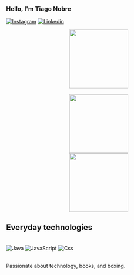 ### Hello, I'm Tiago Nobre

[![Instagram](https://img.shields.io/badge/Instagram-E4405F?style=for-the-badge&logo=instagram&logoColor=white)](https://instagram.com/tiago.desc)
[![Linkedin](https://img.shields.io/badge/LinkedIn-0077B5?style=for-the-badge&logo=linkedin&logoColor=white)](https://www.linkedin.com/in/tiago-nobre-7063aa23a?lipi=urn%3Ali%3Apage%3Ad_flagship3_profile_view_base_contact_details%3BIWAcTjvYRYynyjk65UxbVw%3D%3D)

<div align='center'>
  <img height="160em" src="https://github-readme-streak-stats.herokuapp.com?user=TiagoDesc&theme=github-dark-dimmed&hide_border=true">
</div> <br>

<div align='center'>
  <img height="160em" src="https://github-readme-stats.vercel.app/api?username=TiagoDesc&show_icons=true&theme=dracula">
</div>

<div align='center'>
  <img height="160em" src="https://github-readme-stats.vercel.app/api/top-langs/?username=TiagoDesc&layout=compact&theme=dracula">
</div>

## Everyday technologies

<div style="display: inline_block"><br/>
<img align ="center" alt="Java" src="https://img.shields.io/badge/Java-ED8B00?style=for-the-badge&logo=openjdk&logoColor=white"/>
<img align ="center" alt="JavaScript" src="https://img.shields.io/badge/JavaScript-323330?style=for-the-badge&logo=javascript&logoColor=F7DF1E"/>
<img align ="center" alt="Css" src="https://img.shields.io/badge/CSS-239120?&style=for-the-badge&logo=css3&logoColor=white"/>
</div><br/>

Passionate about technology, books, and boxing.

